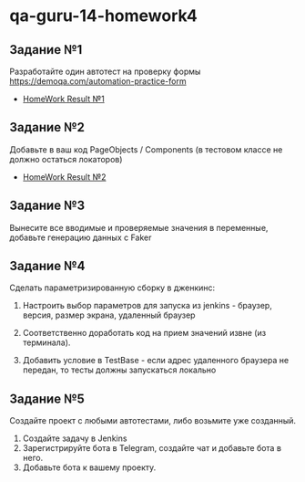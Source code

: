 # qa-guru-14-homework4

## Задание  №1

Разработайте один автотест на проверку формы https://demoqa.com/automation-practice-form




- [HomeWork Result №1](https://github.com/GermanMalykh/qa-guru-14-homework4/blob/main/src/test/java/com/demoqa/tests/SimpleRegistrationFormTests.java)

## Задание  №2

Добавьте в ваш код PageObjects / Components (в тестовом классе не должно остаться локаторов)


- [HomeWork Result №2](https://github.com/GermanMalykh/qa-guru-14-homework4/blob/main/src/test/java/com/demoqa/tests/PageObjectsPatternRegistrationFormTests.java)


## Задание  №3

Вынесите все вводимые и проверяемые значения в переменные, добавьте генерацию данных с Faker

## Задание  №4

Сделать параметризированную сборку в дженкинс:

1. Настроить выбор параметров для запуска из jenkins - браузер, версия, размер экрана, удаленный браузер</br>

2. Соответственно доработать код на прием значений извне (из терминала).</br>

3. Добавить условие в TestBase - если адрес удаленного браузера не передан, то тесты должны запускаться локально</br>


## Задание  №5

Создайте проект с любыми автотестами, либо возьмите уже созданный.</br>
1. Создайте задачу в Jenkins</br>
2. Зарегистрируйте бота в Telegram, создайте чат и добавьте бота в него.</br>
3. Добавьте бота к вашему проекту.</br>

